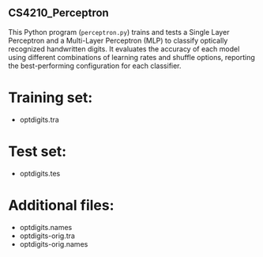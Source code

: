 ## CS4210_Perceptron

This Python program (`perceptron.py`) trains and tests a Single Layer Perceptron and a Multi-Layer Perceptron (MLP) to classify optically recognized handwritten digits. It evaluates the accuracy of each model using different combinations of learning rates and shuffle options, reporting the best-performing configuration for each classifier.

# **Training set:**
- optdigits.tra

# **Test set:**
- optdigits.tes

# **Additional files:**
- optdigits.names
- optdigits-orig.tra
- optdigits-orig.names
